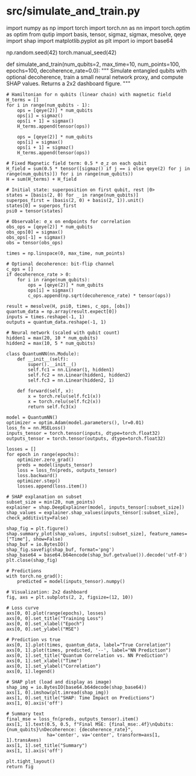 # src/simulate_and_train.py
import numpy as np
import torch
import torch.nn as nn
import torch.optim as optim
from qutip import basis, tensor, sigmaz, sigmax, mesolve, qeye
import shap
import matplotlib.pyplot as plt
import io
import base64  


np.random.seed(42)
torch.manual_seed(42)


def simulate_and_train(num_qubits=2, max_time=10, num_points=100, epochs=100, decoherence_rate=0.0):
    """
    Simulate entangled qubits with optional decoherence,
    train a small neural network proxy, and compute SHAP values.
    Returns a 2x2 dashboard figure.
    """

    # Hamiltonian for n qubits (linear chain) with magnetic field
    H_terms = []
    for i in range(num_qubits - 1):
        ops = [qeye(2)] * num_qubits
        ops[i] = sigmaz()
        ops[i + 1] = sigmax()
        H_terms.append(tensor(ops))

        ops = [qeye(2)] * num_qubits
        ops[i] = sigmax()
        ops[i + 1] = sigmaz()
        H_terms.append(tensor(ops))

    # Fixed Magnetic field term: 0.5 * σ_z on each qubit
    H_field = sum(0.5 * tensor([sigmaz() if j == i else qeye(2) for j in range(num_qubits)]) for i in range(num_qubits))
    H = sum(H_terms) + H_field

    # Initial state: superposition on first qubit, rest |0>
    states = [basis(2, 0) for _ in range(num_qubits)]
    superpos_first = (basis(2, 0) + basis(2, 1)).unit()
    states[0] = superpos_first
    psi0 = tensor(states)

    # Observable: σ_x on endpoints for correlation
    obs_ops = [qeye(2)] * num_qubits
    obs_ops[0] = sigmax()
    obs_ops[-1] = sigmax()
    obs = tensor(obs_ops)

    times = np.linspace(0, max_time, num_points)

    # Optional decoherence: bit-flip channel
    c_ops = []
    if decoherence_rate > 0:
        for i in range(num_qubits):
            ops = [qeye(2)] * num_qubits
            ops[i] = sigmax()
            c_ops.append(np.sqrt(decoherence_rate) * tensor(ops))

    result = mesolve(H, psi0, times, c_ops, [obs])
    quantum_data = np.array(result.expect[0])
    inputs = times.reshape(-1, 1)
    outputs = quantum_data.reshape(-1, 1)

    # Neural network (scaled with qubit count)
    hidden1 = max(20, 10 * num_qubits)
    hidden2 = max(10, 5 * num_qubits)

    class QuantumNN(nn.Module):
        def __init__(self):
            super().__init__()
            self.fc1 = nn.Linear(1, hidden1)
            self.fc2 = nn.Linear(hidden1, hidden2)
            self.fc3 = nn.Linear(hidden2, 1)

        def forward(self, x):
            x = torch.relu(self.fc1(x))
            x = torch.relu(self.fc2(x))
            return self.fc3(x)

    model = QuantumNN()
    optimizer = optim.Adam(model.parameters(), lr=0.01)
    loss_fn = nn.MSELoss()
    inputs_tensor = torch.tensor(inputs, dtype=torch.float32)
    outputs_tensor = torch.tensor(outputs, dtype=torch.float32)

    losses = []
    for epoch in range(epochs):
        optimizer.zero_grad()
        preds = model(inputs_tensor)
        loss = loss_fn(preds, outputs_tensor)
        loss.backward()
        optimizer.step()
        losses.append(loss.item())

    # SHAP explanation on subset
    subset_size = min(20, num_points)
    explainer = shap.DeepExplainer(model, inputs_tensor[:subset_size])
    shap_values = explainer.shap_values(inputs_tensor[:subset_size], check_additivity=False)

    shap_fig = plt.figure()
    shap.summary_plot(shap_values, inputs[:subset_size], feature_names=["Time"], show=False)
    shap_buf = io.BytesIO()
    shap_fig.savefig(shap_buf, format='png')
    shap_base64 = base64.b64encode(shap_buf.getvalue()).decode('utf-8')
    plt.close(shap_fig)

    # Predictions
    with torch.no_grad():
        predicted = model(inputs_tensor).numpy()

    # Visualization: 2x2 dashboard
    fig, axs = plt.subplots(2, 2, figsize=(12, 10))

    # Loss curve
    axs[0, 0].plot(range(epochs), losses)
    axs[0, 0].set_title("Training Loss")
    axs[0, 0].set_xlabel("Epoch")
    axs[0, 0].set_ylabel("MSE")

    # Prediction vs true
    axs[0, 1].plot(times, quantum_data, label="True Correlation")
    axs[0, 1].plot(times, predicted, '--', label="NN Prediction")
    axs[0, 1].set_title("Quantum Correlation vs. NN Prediction")
    axs[0, 1].set_xlabel("Time")
    axs[0, 1].set_ylabel("Correlation")
    axs[0, 1].legend()

    # SHAP plot (load and display as image)
    shap_img = io.BytesIO(base64.b64decode(shap_base64))
    axs[1, 0].imshow(plt.imread(shap_img))
    axs[1, 0].set_title("SHAP: Time Impact on Predictions")
    axs[1, 0].axis('off')

    # Summary text
    final_mse = loss_fn(preds, outputs_tensor).item()
    axs[1, 1].text(0.5, 0.5, f"Final MSE: {final_mse:.4f}\nQubits: {num_qubits}\nDecoherence: {decoherence_rate}",
                   ha='center', va='center', transform=axs[1, 1].transAxes)
    axs[1, 1].set_title("Summary")
    axs[1, 1].axis('off')

    plt.tight_layout()
    return fig